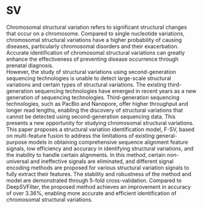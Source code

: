 # SV
Chromosomal structural variation refers to significant structural changes that occur on a chromosome. Compared to single nucleotide variations, chromosomal structural variations have a higher probability of causing diseases, particularly chromosomal disorders and their exacerbation. Accurate identification of chromosomal structural variations can greatly enhance the effectiveness of preventing disease occurrence through prenatal diagnosis.<br>
  However, the study of structural variations using second-generation sequencing technologies is unable to detect large-scale structural variations and certain types of structural variations. The existing third-generation sequencing technologies have emerged in recent years as a new generation of sequencing technologies. Third-generation sequencing technologies, such as PacBio and Nanopore, offer higher throughput and longer read lengths, enabling the discovery of structural variations that cannot be detected using second-generation sequencing data. This presents a new opportunity for studying chromosomal structural variations.<br>
  This paper proposes a structural variation identification model, F-SV, based on multi-feature fusion to address the limitations of existing general-purpose models in obtaining comprehensive sequence alignment feature signals, low efficiency and accuracy in identifying structural variations, and the inability to handle certain alignments. In this method, certain non-universal and ineffective signals are eliminated, and different signal encoding methods are proposed for various structural variation signals to fully extract their features. The stability and robustness of the method and model are demonstrated through 5-fold cross-validation. Compared to DeepSVFilter, the proposed method achieves an improvement in accuracy of over 3.36\%, enabling more accurate and efficient identification of chromosomal structural variations.
